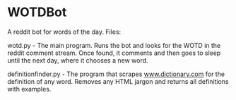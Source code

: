# WOTDBot
A reddit bot for words of the day.
Files:

wotd.py - The main program. Runs the bot and looks for the WOTD in the reddit comment stream. Once found, it comments and then goes to sleep until the next day, where it chooses a new word.

definitionfinder.py - The program that scrapes www.dictionary.com for the definition of any word. Removes any HTML jargon and returns all definitions with examples.